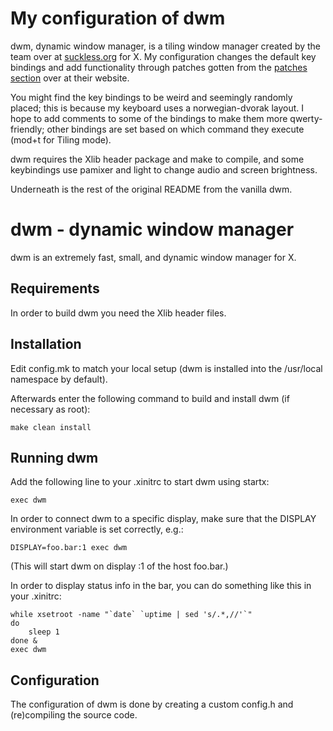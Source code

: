 # My configuration of dwm
dwm, dynamic window manager, is a tiling window manager created by the team over at [suckless.org](https://suckless.org/) for X.
My configuration changes the default key bindings and add functionality through patches gotten from the [patches section](https://dwm.suckless.org/patches/) over at their website.

You might find the key bindings to be weird and seemingly randomly placed; this is because my keyboard uses a norwegian-dvorak layout. 
I hope to add comments to some of the bindings to make them more qwerty-friendly; other bindings are set based on which command they execute (mod+t for Tiling mode).

dwm requires the Xlib header package and make to compile, and some keybindings use pamixer and light to change audio and screen brightness.

Underneath is the rest of the original README from the vanilla dwm.

dwm - dynamic window manager
============================
dwm is an extremely fast, small, and dynamic window manager for X.


Requirements
------------
In order to build dwm you need the Xlib header files.


Installation
------------
Edit config.mk to match your local setup (dwm is installed into
the /usr/local namespace by default).

Afterwards enter the following command to build and install dwm (if
necessary as root):

    make clean install


Running dwm
-----------
Add the following line to your .xinitrc to start dwm using startx:

    exec dwm

In order to connect dwm to a specific display, make sure that
the DISPLAY environment variable is set correctly, e.g.:

    DISPLAY=foo.bar:1 exec dwm

(This will start dwm on display :1 of the host foo.bar.)

In order to display status info in the bar, you can do something
like this in your .xinitrc:

    while xsetroot -name "`date` `uptime | sed 's/.*,//'`"
    do
    	sleep 1
    done &
    exec dwm


Configuration
-------------
The configuration of dwm is done by creating a custom config.h
and (re)compiling the source code.
